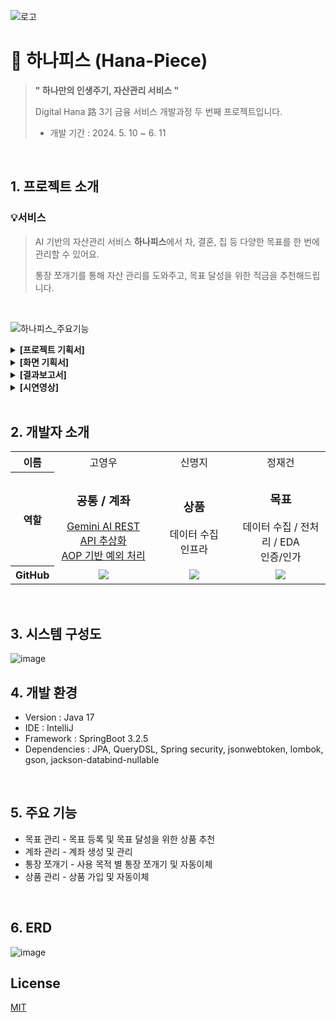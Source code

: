 ![로고](https://github.com/HanaPiece/hana-piece-client/assets/74031550/60ce9e03-bfe9-4790-9e73-206af60ef210)

# 🏦 하나피스  (Hana-Piece)


  > **" 하나만의 인생주기, 자산관리 서비스 "** 
  >
  > Digital Hana 路 3기 금융 서비스 개발과정 두 번째 프로젝트입니다.
  > + 개발 기간 : 2024. 5. 10  ~ 6. 11

<br />

## 1. 프로젝트 소개
### 💡서비스
> AI 기반의 자산관리 서비스 **하나피스**에서 차, 결혼, 집 등 다양한 목표를 한 번에 관리할 수 있어요.
> 
> 통장 쪼개기를 통해 자산 관리를 도와주고, 목표 달성을 위한 적금을 추천해드립니다.
<br />

![하나피스_주요기능](https://github.com/HanaPiece/hana-piece-client/assets/74031550/9a5d8356-8a0d-4361-98d9-ccf0065d17c4)


<details>
  <summary><strong>[프로젝트 기획서]</strong></summary>
  <div markdown="1">
    <a href="https://github.com/user-attachments/files/15784531/_.pdf" download="하나피스_프로젝트_기획서.pdf">하나피스_프로젝트_기획서 다운로드</a>
  </div>
</details>
<details>
  <summary><strong>[화면 기획서]</strong></summary>
  <div markdown="1">
    <a href="https://github.com/user-attachments/files/15784544/_.pdf" download="하나피스_화면기획서.pdf">화면기획서 다운로드</a> 
  </div>
</details>
<details>
  <summary><strong>[결과보고서]</strong></summary>
  <div markdown="1">
    <a href="https://github.com/user-attachments/files/15797028/default.pdf">결과보고서</a>
  </div>
</details>
<details>
  <summary><strong>[시연영상]</strong></summary>
  <div markdown="1">
    <a href="https://youtu.be/9NVkezlYvwM">시연영상 링크</a> 
  </div>
</details> 

<br>

## 2. 개발자 소개

<table width="950">
    <thead>
    </thead>
    <tbody>
      <tr>
        <th>이름</th>
        <td width="100" align="center">고영우</td>
        <td width="100" align="center">신명지</td>
        <td width="100" align="center">정재건</td>
    </tr>
    <tr>
        <th>역할</th>
        <td width="300" align="center">
            <h3>공통 / 계좌</h3> <a href='https://github.com/HanaPiece/hana-piece-server/pull/46'>Gemini AI REST API 추상화</a><br><a href='https://github.com/HanaPiece/hana-piece-server/issues/74'>AOP 기반 예외 처리</a>
        </td>
        <td width="300" align="center">
            <h3>상품</h3> 데이터 수집 <br>인프라
        </td>
        <td width="300" align="center">
            <h3>목표</h3> 데이터 수집 / 전처리 / EDA<br> 인증/인가
        </td>
    </tr>
    <tr>
        <th>GitHub</th>
        <td width="100" align="center">
            <a href="https://github.com/duddn2012">
                <img src="http://img.shields.io/badge/duddn2012-green?style=social&logo=github"/>
            </a>
        </td>
        <td width="100" align="center">
            <a href="https://github.com/tlsaudwl">
                <img src="http://img.shields.io/badge/tlsaudwl-green?style=social&logo=github"/>
            </a>
        </td>
        <td width="100" align="center">
            <a href="https://github.com/jungjaegun">
                <img src="http://img.shields.io/badge/jungjaegun-green?style=social&logo=github"/>
            </a>
        </td>
    </tr>
    </tbody>
</table>
<br>

## 3. 시스템 구성도  
![image](https://github.com/HanaPiece/hana-piece-server/assets/31121731/c1675b1b-074a-4343-913a-1be0093a42b4)  

## 4. 개발 환경
- Version : Java 17
- IDE : IntelliJ
- Framework : SpringBoot 3.2.5
- Dependencies : JPA, QueryDSL, Spring security, jsonwebtoken, lombok, gson, jackson-databind-nullable

<br>

## 5. 주요 기능
- 목표 관리 - 목표 등록 및 목표 달성을 위한 상품 추천
- 계좌 관리 - 계좌 생성 및 관리
- 통장 쪼개기 - 사용 목적 별 통장 쪼개기 및 자동이체
- 상품 관리 - 상품 가입 및 자동이체

<br>

## 6. ERD
![image](https://github.com/HanaPiece/hana-piece-server/assets/31121731/1b318b10-e775-4dbc-af9d-0e18b962b5b1)

## License
[MIT](https://choosealicense.com/licenses/mit/)
